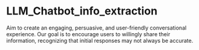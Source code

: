 # LLM_Chatbot_info_extraction
Aim to create an engaging, persuasive, and user-friendly conversational experience. Our goal is to encourage users to willingly share their information, recognizing that initial responses may not always be accurate.
